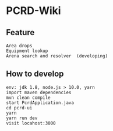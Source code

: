 # PCRD-Wiki
## Feature
    Area drops
    Equipment lookup
    Arena search and resolver  (developing)
    
## How to develop
    env: jdk 1.8, node.js > 10.0, yarn
    import maven dependencies
    mvn clean compile
    start PcrdApplication.java
    cd pcrd-ui
    yarn
    yarn run dev
    visit locahost:3000

